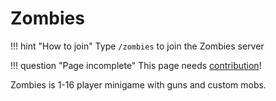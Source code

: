 # Zombies

!!! hint "How to join"
	Type `/zombies` to join the Zombies server

!!! question "Page incomplete"
	This page needs [contribution](/contributing)!

Zombies is 1-16 player minigame with guns and custom mobs.